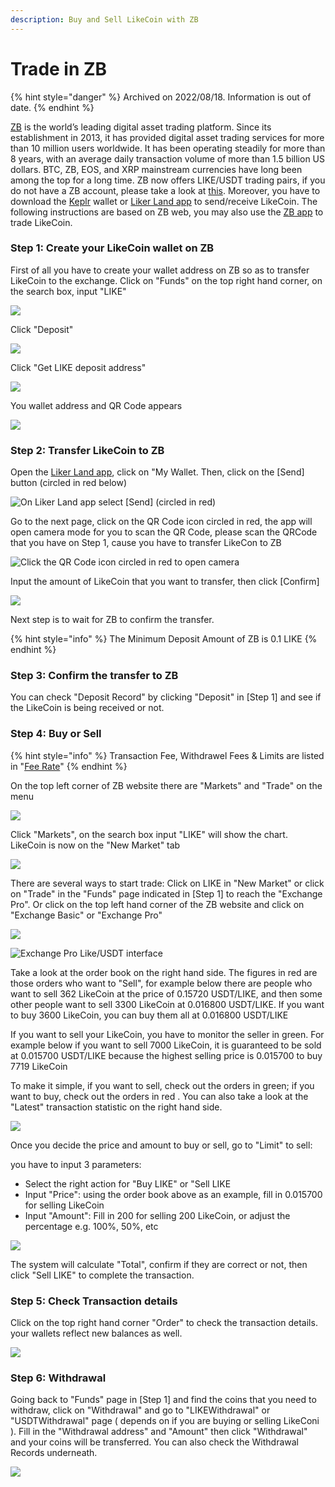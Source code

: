 ```yaml
---
description: Buy and Sell LikeCoin with ZB
---
```


# Trade in ZB

{% hint style="danger" %}
Archived on 2022/08/18. Information is out of date.
{% endhint %}

[ZB](https://www.zb.com/) is the world’s leading digital asset trading platform. Since its establishment in 2013, it has provided digital asset trading services for more than 10 million users worldwide. It has been operating steadily for more than 8 years, with an average daily transaction volume of more than 1.5 billion US dollars. BTC, ZB, EOS, and XRP mainstream currencies have long been among the top for a long time. ZB now offers LIKE/USDT trading pairs, if you do not have a ZB account, please take a look at [this](registering-on-zb.md). Moreover, you have to download the [Keplr](../../../general-guides/wallet/keplr.md) wallet or [Liker Land app](https://liker.land/getapp) to send/receive LikeCoin. The following instructions are based on ZB web, you may also use the [ZB app](https://www.zb.com/en/download) to trade LikeCoin.

### Step 1: Create your LikeCoin wallet on ZB

First of all you have to create your wallet address on ZB so as to transfer LikeCoin to the exchange. Click on "Funds" on the top right hand corner, on the search box, input "LIKE"

![](../../../.gitbook/assets/zb-trade-01-en.png)

Click "Deposit"

![](../../../.gitbook/assets/zb-trade-02-en.png)

Click "Get LIKE deposit address"

![](../../../.gitbook/assets/zb-trade-03-en.png)

You wallet address and QR Code appears

![](../../../.gitbook/assets/zb-trade-04-en.png)

### Step 2: Transfer LikeCoin to ZB

Open the [Liker Land app](https://liker.land/getapp), click on "My Wallet. Then, click on the \[Send] button (circled in red below)

![On Liker Land app select \[Send\] (circled in red)](../../../.gitbook/assets/bitasset-trade-6.png)

Go to the next page, click on the QR Code icon circled in red, the app will open camera mode for you to scan the QR Code, please scan the QRCode that you have on Step 1, cause you have to transfer LikeCon to ZB

![Click the QR Code icon circled in red to open camera](../../../.gitbook/assets/bitasset-trade-7.png)

Input the amount of LikeCoin that you want to transfer, then click \[Confirm]

![](../../../.gitbook/assets/bitasset-trade-8.png)

Next step is to wait for ZB to confirm the transfer.

{% hint style="info" %}
The Minimum Deposit Amount of ZB is 0.1 LIKE
{% endhint %}

### Step 3: Confirm the transfer to ZB

You can check "Deposit Record" by clicking "Deposit" in \[Step 1] and see if the LikeCoin is being received or not.

### Step 4: Buy or Sell

{% hint style="info" %}
Transaction Fee, Withdrawel Fees & Limits are listed in "[Fee Rate](https://www.zb.com/help/rate)"
{% endhint %}

On the top left corner of ZB website there are "Markets" and "Trade" on the menu

![](../../../.gitbook/assets/zb-trade-05-en.png)

Click "Markets", on the search box input "LIKE" will show the chart. LikeCoin is now on the "New Market" tab

![](../../../.gitbook/assets/zb-trade-06-en.png)

There are several ways to start trade: Click on LIKE in "New Market" or click on "Trade" in the "Funds" page indicated in \[Step 1] to reach the "Exchange Pro". Or click on the top left hand corner of the ZB website and click on "Exchange Basic" or "Exchange Pro"

![](../../../.gitbook/assets/zb-trade-07-en.png)

![Exchange Pro Like/USDT interface](../../../.gitbook/assets/zb-trade-08-en.png)

Take a look at the order book on the right hand side. The figures in red are those orders who want to "Sell", for example below there are people who want to sell 362 LikeCoin at the price of 0.15720 USDT/LIKE, and then some other people want to sell 3300 LikeCoin at 0.016800 USDT/LIKE. If you want to buy 3600 LikeCoin, you can buy them all at 0.016800 USDT/LIKE

If you want to sell your LikeCoin, you have to monitor the seller in green. For example below if you want to sell 7000 LikeCoin, it is guaranteed to be sold at 0.015700 USDT/LIKE because the highest selling price is 0.015700 to buy 7719 LikeCoin

To make it simple, if you want to sell, check out the orders in green; if you want to buy, check out the orders in red. You can also take a look at the "Latest" transaction statistic on the right hand side.

![](../../../.gitbook/assets/zb-trade-09-en.png)

Once you decide the price and amount to buy or sell, go to "Limit" to sell:

you have to input 3 parameters:

* Select the right action for "Buy LIKE" or "Sell LIKE
* Input "Price": using the order book above as an example, fill in 0.015700 for selling LikeCoin
* Input "Amount": Fill in 200 for selling 200 LikeCoin, or adjust the percentage e.g. 100%, 50%, etc

![](../../../.gitbook/assets/zb-trade-10-en.png)

The system will calculate "Total", confirm if they are correct or not, then click "Sell LIKE" to complete the transaction.&#x20;

### Step 5: Check Transaction details

Click on the top right hand corner "Order" to check the transaction details. your wallets reflect new balances as well.

![](../../../.gitbook/assets/zb-trade-11-en.png)

### Step 6: Withdrawal

Going back to "Funds" page in \[Step 1] and find the coins that you need to withdraw, click on "Withdrawal" and go to "LIKEWithdrawal" or "USDTWithdrawal" page ( depends on if you are buying or selling LikeConi ). Fill in the "Withdrawal address" and "Amount" then click "Withdrawal" and your coins will be transferred. You can also check the Withdrawal Records underneath.

![](../../../.gitbook/assets/zb-trade-12-en.png)
